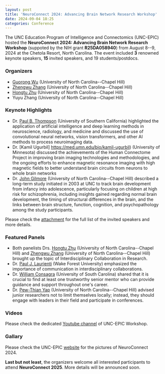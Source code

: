 ```yaml
---
layout: post
title: 'NeuroConnect 2024: Advancing Brain Network Research Workshop'
date: 2024-09-04 18:25 
categories: Conference
---
```


The UNC Education Program of Intelligence and Connectomics (UNC-EPIC) hosted the **NeuroConnect 2024: Advancing Brain Network Research Workshop** (suppoted by the NIH grant **R25DA058940**) from August 8--9, 2024 at the Chetola Resort, North Carolina.
The event included **3** renowned keynote speakers, **15** invited speakers, and 19 students/postdocs.

### Organizers

- [Guorong Wu](https://www.med.unc.edu/psych/directory/guorong-wu/) (University of North Carolina--Chapel Hill)
- [Zhengwu Zhang](https://zhengwu.github.io/) (University of North Carolina--Chapel Hill)
- [Hongtu Zhu](https://sph.unc.edu/adv_profile/hongtu-zhu-phd/) (University of North Carolina--Chapel Hill)
- Yuyu Zhang (University of North Carolina--Chapel Hill)

### Keynote Highlights

- Dr. [Paul B. Thompson](https://keck.usc.edu/faculty-search/paul-m-thompson/) (University of Southern California) highlighted the application of artificial intelligence and deep learning methods in neuroscience, radiology, and medicine and discussed the use of convolutional neural networks, vision transformers, and other AI methods to process neuroimaging data.
- Dr. [Kamil Ugurbil] https://med.umn.edu/bio/kamil-ugurbil) (University of Minnesota) discussed the achievements of the Human Connectome Project in improving brain imaging technologies and methodologies, and the ongoing efforts to enhance magnetic resonance imaging with high magnetic fields to better understand brain circuits from neurons to whole brain networks
- Dr. [John Gilmore](https://www.med.unc.edu/psych/directory/john-gilmore/) (University of North Carolina--Chapel Hill) described a long-term study initiated in 2003 at UNC to track brain development from infancy into adolescence, particularly focusing on children at high risk for schizophrenia, including insights gained regarding normal brain development, the timing of structural differences in the brain, and the links between brain structure, function, cognition, and psychopathology among the study participants.

Please check the [attachment](https://www.statsinimaging.org/assets/UNC-EPIC_Workshop_Article_Final.docx) for the full list of the invited speakers and more details.

### Featured Panels

- Both panelists Drs. [Hongtu Zhu](https://sph.unc.edu/adv_profile/hongtu-zhu-phd/) (University of North Carolina--Chapel Hill) and [Zhengwu Zhang](https://zhengwu.github.io/) (University of North Carolina--Chapel Hill) brought up the topic of Interdisciplinary Collaboration in Research. 
- Dr. [Paul J. Laurienti](https://school.wakehealth.edu/faculty/l/paul-j-laurienti) (Wake Forest University) emphasized the importance of communication in interdisciplinary collaborations.
- Dr. [William Consagra](https://sc.edu/study/colleges_schools/artsandsciences/statistics/our_people/directory/consagra_william.php) (University of South Carolina) shared that it is crucial to find at least one trustworthy senior mentor who can provide guidance and support throughout one's career.
- Dr. [Pew-Thian Yap](https://www.med.unc.edu/radiology/people/pew-thian-yap/) (University of North Carolina--Chapel Hill) advised junior researchers not to limit themselves locally; instead, they should engage with leaders in their field and participate in conferences.

### Videos

Please check the dedicated [Youtube channel](https://www.youtube.com/playlist?list=PL6rcSoHQ8t-PQwqOu3nGksTcrJeRjWwo) of UNC-EPIC Workshop.

### Gallary

Please check the UNC-EPIC [website](https://www.unc-epic.org/) for the pictures of NeuroConnect 2024.

**Last but not least**, the organizers welcome all interested participants to attend **NeuroConnect 2025**. More details will be announced soon.